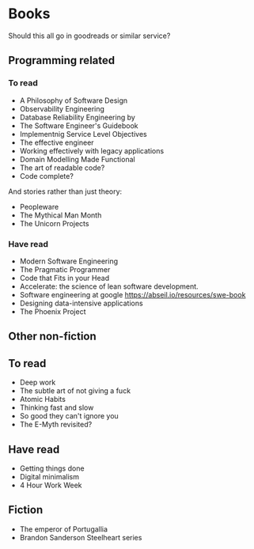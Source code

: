 # Books

Should this all go in goodreads or similar service?

## Programming related 

### To read

* A Philosophy of Software Design
* Observability Engineering
* Database Reliability Engineering by
* The Software Engineer's Guidebook
* Implementnig Service Level Objectives
* The effective engineer
* Working effectively with legacy applications
* Domain Modelling Made Functional
* The art of readable code?
* Code complete?

And stories rather than just theory:

* Peopleware
* The Mythical Man Month
* The Unicorn Projects

### Have read

* Modern Software Engineering
* The Pragmatic Programmer
* Code that Fits in your Head
* Accelerate: the science of lean software development.
* Software engineering at google <https://abseil.io/resources/swe-book>
* Designing data-intensive applications
* The Phoenix Project

## Other non-fiction

## To read

* Deep work
* The subtle art of not giving a fuck
* Atomic Habits
* Thinking fast and slow
* So good they can't ignore you
* The E-Myth revisited?

## Have read

* Getting things done
* Digital minimalism
* 4 Hour Work Week

## Fiction

* The emperor of Portugallia
* Brandon Sanderson Steelheart series

